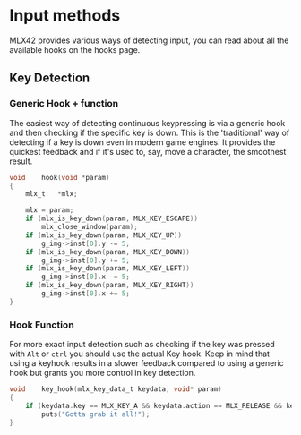 <!----------------------------------------------------------------------------
Copyright @ 2021-2022 Codam Coding College. All rights reserved.
See copyright and license notice in the root project for more information.
----------------------------------------------------------------------------->

# Input methods

MLX42 provides various ways of detecting input, you can read about all the available hooks on the hooks page.

## Key Detection

### Generic Hook + function

The easiest way of detecting continuous keypressing is via a generic hook and then checking if the specific key is down.
This is the 'traditional' way of detecting if a key is down even in modern game engines. It provides the quickest feedback and if it's used to, say, move a character, the smoothest result.

```c
void	hook(void *param)
{
	mlx_t	*mlx;

	mlx = param;
	if (mlx_is_key_down(param, MLX_KEY_ESCAPE))
		mlx_close_window(param);
	if (mlx_is_key_down(param, MLX_KEY_UP))
		g_img->inst[0].y -= 5;
	if (mlx_is_key_down(param, MLX_KEY_DOWN))
		g_img->inst[0].y += 5;
	if (mlx_is_key_down(param, MLX_KEY_LEFT))
		g_img->inst[0].x -= 5;
	if (mlx_is_key_down(param, MLX_KEY_RIGHT))
		g_img->inst[0].x += 5;
}
```

### Hook Function

For more exact input detection such as checking if the key was pressed with `Alt` or `ctrl` you should use the actual Key hook.
Keep in mind that using a keyhook results in a slower feedback compared to using a generic hook but grants you more control in key detection.

```c
void	key_hook(mlx_key_data_t keydata, void* param)
{
	if (keydata.key == MLX_KEY_A && keydata.action == MLX_RELEASE && keydata.modifier == MLX_CONTROL)
		puts("Gotta grab it all!");
}
```